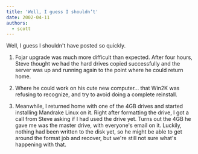 ```yaml
---
title: 'Well, I guess I shouldn’t'
date: 2002-04-11
authors:
  - scott
---
```


Well, I guess I shouldn't have posted so quickly.

1. Fojar upgrade was much more difficult than expected. After four hours, Steve thought we had the hard drives copied successfully and the server was up and running again to the point where he could return home.

2. Where he could work on his cute new computer... that Win2K was refusing to recognize, and try to avoid doing a complete reinstall.

3. Meanwhile, I returned home with one of the 4GB drives and started installing Mandrake Linux on it. Right after formatting the drive, I got a call from Steve asking if I had used the drive yet. Turns out the 4GB he gave me was the master drive, with everyone's email on it. Luckily, nothing had been written to the disk yet, so he might be able to get around the format job and recover, but we're still not sure what's happening with that.
